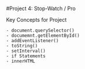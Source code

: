 #Project 4: Stop-Watch / Pro

  Key Concepts for Project
    
    - document.querySelector()
    - documemnt.getElementById()
    - addEventListener()
    - toString()
    - setInterval()
    - if Statements
    - innerHTML
